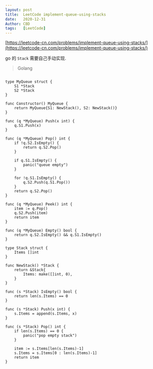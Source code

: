 ```yaml
---
layout: post
title:  LeetCode implement-queue-using-stacks
date:   2020-12-31
Author: CBD
tags:   [LeetCode]
---
```


[https://leetcode-cn.com/problems/implement-queue-using-stacks/](https://leetcode-cn.com/problems/implement-queue-using-stacks/)

go 的 `Stack` 需要自己手动实现.

> Golang

```golang

type MyQueue struct {
	S1 *Stack
	S2 *Stack
}

func Constructor() MyQueue {
	return MyQueue{S1: NewStack(), S2: NewStack()}
}

func (q *MyQueue) Push(x int) {
	q.S1.Push(x)
}

func (q *MyQueue) Pop() int {
	if !q.S2.IsEmpty() {
		return q.S2.Pop()
	}

	if q.S1.IsEmpty() {
		panic("queue empty")
	}

	for !q.S1.IsEmpty() {
		q.S2.Push(q.S1.Pop())
	}
	return q.S2.Pop()
}

func (q *MyQueue) Peek() int {
	item := q.Pop()
	q.S2.Push(item)
	return item
}

func (q *MyQueue) Empty() bool {
	return q.S2.IsEmpty() && q.S1.IsEmpty()
}

type Stack struct {
	Items []int
}

func NewStack() *Stack {
	return &Stack{
		Items: make([]int, 0),
	}
}

func (s *Stack) IsEmpty() bool {
	return len(s.Items) == 0
}

func (s *Stack) Push(x int) {
	s.Items = append(s.Items, x)
}

func (s *Stack) Pop() int {
	if len(s.Items) == 0 {
		panic("pop empty stack")
	}

	item := s.Items[len(s.Items)-1]
	s.Items = s.Items[0 : len(s.Items)-1]
	return item
}

```
